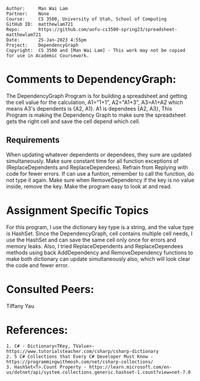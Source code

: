﻿```
Author:     Man Wai Lam
Partner:    None
Course:     CS 3500, University of Utah, School of Computing
GitHub ID:  matthewlam721
Repo:       https://github.com/uofu-cs3500-spring23/spreadsheet-matthewlam721
Date:       25-Jan-2023 4:55pm 
Project:    DependencyGraph
Copyright:  CS 3500 and [Man Wai Lam] - This work may not be copied for use in Academic Coursework.
```

# Comments to DependencyGraph:
The DependencyGraph Program is for building a spreadsheet and getting the cell value for the calculation, A1="1+1", A2="A1+3", A3=A1+A2 
which means A3's dependents is {A2, A1}. A1 is dependees {A2, A3}, This Program is making the Dependency Graph to make sure the spreadsheet 
gets the right cell and save the cell depend which cell.

## Requirements
When updating whatever dependents or dependees, they sure are updated simultaneously.
Make sure constant time for all function exceptions of (ReplaceDependents and ReplaceDependees).
Refrain from Replying with code for fewer errors. If can use a funtion, remember to call the function, do not type it again.
Make sure when RemoveDependency if the key is no value inside, remove the key.
Make the program easy to look at and read.


# Assignment Specific Topics
For this program, I use the dictionary key type is a string, and the value type is HashSet. Since the DependencyGraph, 
cell contains multiple cell needs, I use the HashSet and can save the same cell only once for errors and memory leaks.
Also, I tried ReplaceDependents and ReplaceDependees methods using back AddDependency and RemoveDependency functions to 
make both dictionary can update simultaneously also, which will look clear the code and fewer error.


# Consulted Peers:

Tiffany Yau

# References:

    1. C# - Dictionary<TKey, TValue>- https://www.tutorialsteacher.com/csharp/csharp-dictionary
    2. 5 C# Collections that Every C# Developer Must Know - https://programmingwithmosh.com/net/csharp-collections/
    3. HashSet<T>.Count Property - https://learn.microsoft.com/en-us/dotnet/api/system.collections.generic.hashset-1.count?view=net-7.0




